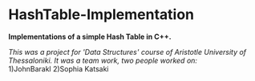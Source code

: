 # HashTable-Implementation

**Implementations of a simple Hash Table in C++.**

*This was a project for 'Data Structures' course of Aristotle University of Thessaloniki. It was a team work, two people worked on:*\
1)JohnBarakl
2)Sophia Katsaki
